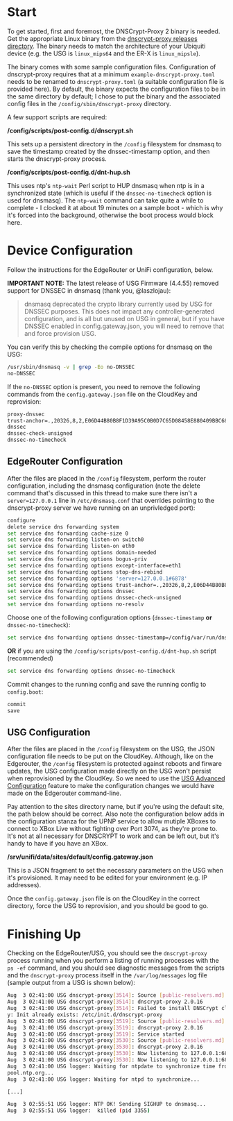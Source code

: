 # Start

To get started, first and foremost, the DNSCrypt-Proxy 2 binary is needed. Get the appropriate Linux binary from the [dnscrypt-proxy releases directory](https://github.com/jedisct1/dnscrypt-proxy/releases). The binary needs to match the architecture of your Ubiquiti device (e.g. the USG is `linux_mips64` and the ER-X is `linux_mipsle`).

The binary comes with some sample configuration files. Configuration of dnscrypt-proxy requires that at a minimum `example-dnscrypt-proxy.toml` needs to be renamed to `dnscrypt-proxy.toml` (a suitable configuration file is provided here). By default, the binary expects the configuration files to be in the same directory by default; I chose to put the binary and the associated config files in the `/config/sbin/dnscrypt-proxy` directory.

A few support scripts are required:

**/config/scripts/post-config.d/dnscrypt.sh**

This sets up a persistent directory in the `/config` filesystem for dnsmasq to save the timestamp created by the dnssec-timestamp option, and then starts the dnscrypt-proxy process.

**/config/scripts/post-config.d/dnt-hup.sh**

This uses ntp's `ntp-wait` Perl script to HUP dnsmasq when ntp is in a synchronized state (which is useful if the `dnssec-no-timecheck` option is used for dnsmasq). The `ntp-wait` command can take quite a while to complete - I clocked it at about 19 minutes on a sample boot - which is why it's forced into the background, otherwise the boot process would block here.

# Device Configuration

Follow the instructions for the EdgeRouter or UniFi configuration, below.

**IMPORTANT NOTE:** The latest release of USG Firmware (4.4.55) removed support for DNSSEC in dnsmasq (thank you, @laszlojau):

> dnsmasq deprecated the crypto library currently used by USG for DNSSEC purposes. This does not impact any controller-generated configuration, and is all but unused on USG in general, but if you have DNSSEC enabled in config.gateway.json, you will need to remove that and force provision USG.

You can verify this by checking the compile options for dnsmasq on the USG:

```sh
/usr/sbin/dnsmasq -v | grep -Eo no-DNSSEC
no-DNSSEC
```

If the `no-DNSSEC` option is present, you need to remove the following commands from the `config.gateway.json` file on the CloudKey and reprovision:

```sh
proxy-dnssec
trust-anchor=.,20326,8,2,E06D44B80B8F1D39A95C0B0D7C65D08458E880409BBC683457104237C7F8EC8D
dnssec
dnssec-check-unsigned
dnssec-no-timecheck
```

## EdgeRouter Configuration

After the files are placed in the `/config` filesystem, perform the router configuration, including the dnsmasq configuration (note the delete command that's discussed in this thread to make sure there isn't a `server=127.0.0.1` line in `/etc/dnsmasq.conf` that overrides pointing to the dnscrypt-proxy server we have running on an unprivledged port):

```sh
configure
delete service dns forwarding system
set service dns forwarding cache-size 0
set service dns forwarding listen-on switch0
set service dns forwarding listen-on eth0
set service dns forwarding options domain-needed
set service dns forwarding options bogus-priv
set service dns forwarding options except-interface=eth1
set service dns forwarding options stop-dns-rebind
set service dns forwarding options 'server=127.0.0.1#6878'
set service dns forwarding options trust-anchor=.,20326,8,2,E06D44B80B8F1D39A95C0B0D7C65D08458E880409BBC683457104237C7F8EC8D
set service dns forwarding options dnssec
set service dns forwarding options dnssec-check-unsigned
set service dns forwarding options no-resolv
```

Choose one of the following configuration options (`dnssec-timestamp` **or** `dnssec-no-timecheck`):

```sh
set service dns forwarding options dnssec-timestamp=/config/var/run/dnsmasq/dnsmasq.time
```

**OR** if you are using the `/config/scripts/post-config.d/dnt-hup.sh` script (recommended)

```sh
set service dns forwarding options dnssec-no-timecheck
```

Commit changes to the running config and save the running config to `config.boot`:

```sh
commit
save
```

## USG Configuration

After the files are placed in the `/config` filesystem on the USG, the JSON configuration file needs to be put on the CloudKey. Although, like on the Edgerouter, the `/config` filesystem is protected against reboots and firware updates, the USG configuration made directly on the USG won't persist when reprovisioned by the CloudKey. So we need to use the [USG Advanced Configuration](https://help.ubnt.com/hc/en-us/articles/215458888-UniFi-USG-Advanced-Configuration) feature to make the configuration changes we would have made on the Edgerouter command-line.

Pay attention to the sites directory name, but if you're using the default site, the path below should be correct. Also note the configuration below adds in the configuration stanza for the UPNP service to allow mutiple XBoxes to connect to XBox Live without fighting over Port 3074, as they're prone to. It's not at all necessary for DNSCRYPT to work and can be left out, but it's handy to have if you have an XBox.

**/srv/unifi/data/sites/default/config.gateway.json**

This is a JSON fragment to set the necessary parameters on the USG when it's provisioned. It may need to be edited for your environment (e.g. IP addresses).

Once the `config.gateway.json` file is on the CloudKey in the correct directory, force the USG to reprovision, and you should be good to go.

# Finishing Up

Checking on the EdgeRouter/USG, you should see the `dnscrypt-proxy` process running when you perform a listing of running processes with the `ps -ef` command, and you should see diagnostic messages from the scripts and the `dnscrypt-proxy` process itself in the `/var/log/messages` log file (sample output from a USG is shown below):

```sh
Aug  3 02:41:00 USG dnscrypt-proxy[3514]: Source [public-resolvers.md] loaded
Aug  3 02:41:00 USG dnscrypt-proxy[3514]: dnscrypt-proxy 2.0.16
Aug  3 02:41:00 USG dnscrypt-proxy[3514]: Failed to install DNSCrypt client prox
y: Init already exists: /etc/init.d/dnscrypt-proxy
Aug  3 02:41:00 USG dnscrypt-proxy[3519]: Source [public-resolvers.md] loaded
Aug  3 02:41:00 USG dnscrypt-proxy[3519]: dnscrypt-proxy 2.0.16
Aug  3 02:41:00 USG dnscrypt-proxy[3519]: Service started
Aug  3 02:41:00 USG dnscrypt-proxy[3530]: Source [public-resolvers.md] loaded
Aug  3 02:41:00 USG dnscrypt-proxy[3530]: dnscrypt-proxy 2.0.16
Aug  3 02:41:00 USG dnscrypt-proxy[3530]: Now listening to 127.0.0.1:6878 [UDP]
Aug  3 02:41:00 USG dnscrypt-proxy[3530]: Now listening to 127.0.0.1:6878 [TCP]
Aug  3 02:41:00 USG logger: Waiting for ntpdate to synchronize time from 0.ubnt.
pool.ntp.org...
Aug  3 02:41:00 USG logger: Waiting for ntpd to synchronize...

[...]

Aug  3 02:55:51 USG logger: NTP OK! Sending SIGHUP to dnsmasq...
Aug  3 02:55:51 USG logger:  killed (pid 3355)
```
